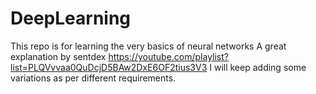 # DeepLearning
This repo is for learning the very basics of neural networks
A great explanation by sentdex
https://youtube.com/playlist?list=PLQVvvaa0QuDcjD5BAw2DxE6OF2tius3V3
I will keep adding some variations as per different requirements. 
